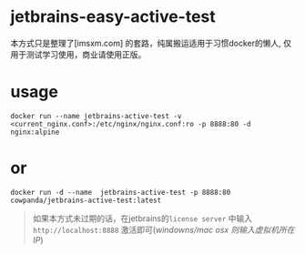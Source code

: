 # jetbrains-easy-active-test

本方式只是整理了[imsxm.com] 的套路，纯属搬运适用于习惯docker的懒人, 仅用于测试学习使用，商业请使用正版。 

# usage
``` 
docker run --name jetbrains-active-test -v <current_nginx.conf>:/etc/nginx/nginx.conf:ro -p 8888:80 -d nginx:alpine
```
# or
```
docker run -d --name  jetbrains-active-test -p 8888:80 cowpanda/jetbrains-active-test:latest
```

> 如果本方式未过期的话，在jetbrains的`license server` 中输入 `http://localhost:8888` 激活即可(_windowns/mac osx 则输入虚拟机所在IP_)
